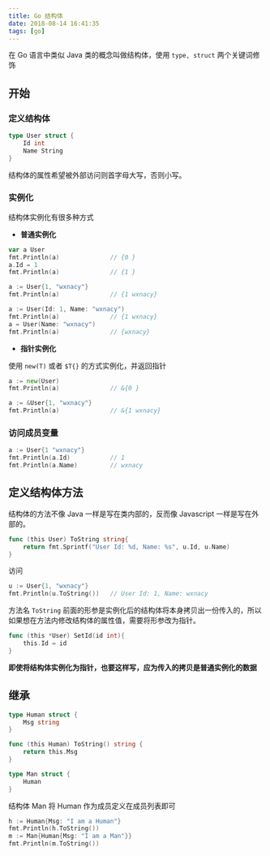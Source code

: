 ```yaml
---
title: Go 结构体
date: 2018-08-14 16:41:35
tags: [go]
---
```


在 Go 语言中类似 Java 类的概念叫做结构体，使用 `type, struct` 两个关键词修饰
<!-- more --><!-- toc -->

## 开始

### 定义结构体
```go
type User struct {
    Id int
    Name String
}
```

结构体的属性希望被外部访问则首字母大写，否则小写。

### 实例化

结构体实例化有很多种方式

- **普通实例化**

```go
var a User
fmt.Println(a)              // {0 }
a.Id = 1
fmt.Println(a)              // {1 }
```

```go
a := User{1, "wxnacy"}
fmt.Println(a)              // {1 wxnacy}
```

```go
a := User(Id: 1, Name: "wxnacy")
fmt.Println(a)              // {1 wxnacy}
a = User(Name: "wxnacy")
fmt.Println(a)              // {wxnacy}
```

- **指针实例化**

使用 `new(T)` 或者 `$T{}` 的方式实例化，并返回指针

```go
a := new(User)
fmt.Println(a)              // &{0 }
```

```go
a := &User{1, "wxnacy"}
fmt.Println(a)              // &{1 wxnacy}
```

### 访问成员变量

```go
a := User{1 "wxnacy"}
fmt.Println(a.Id)           // 1
fmt.Println(a.Name)         // wxnacy
```

## 定义结构体方法

结构体的方法不像 Java 一样是写在类内部的，反而像 Javascript 一样是写在外部的。

```go
func (this User) ToString string{
    return fmt.Sprintf("User Id: %d, Name: %s", u.Id, u.Name)
}
```

访问

```go
u := User{1, "wxnacy"}
fmt.Println(u.ToString())   // User Id: 1, Name: wxnacy
```

方法名 `ToString` 前面的形参是实例化后的结构体将本身拷贝出一份传入的，所以如果想在方法内修改结构体的属性值，需要将形参改为指针。

```go
func (this *User) SetId(id int){
    this.Id = id
}
```

**即使将结构体实例化为指针，也要这样写，应为传入的拷贝是普通实例化的数据**

## 继承

```go
type Human struct {
    Msg string
}

func (this Human) ToString() string {
    return this.Msg
}

type Man struct {
    Human
}

```

结构体 Man 将 Human 作为成员定义在成员列表即可

```go
h := Human{Msg: "I am a Human"}
fmt.Println(h.ToString())
m := Man{Human{Msg: "I am a Man"}}
fmt.Println(m.ToString())
```
